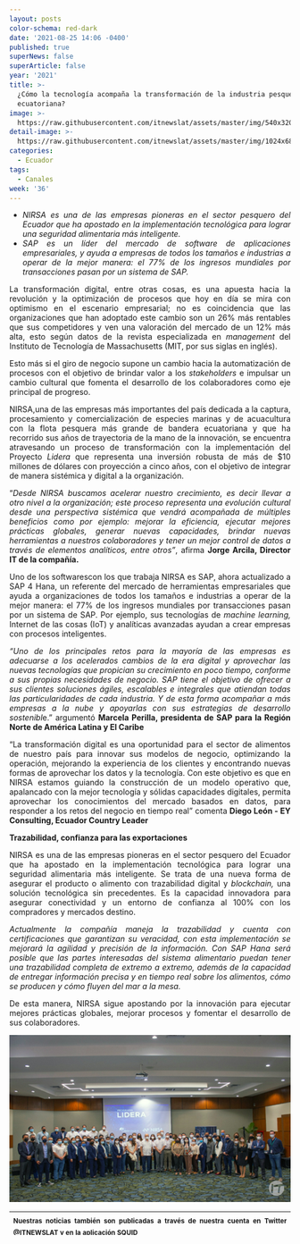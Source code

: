 ```yaml
---
layout: posts
color-schema: red-dark
date: '2021-08-25 14:06 -0400'
published: true
superNews: false
superArticle: false
year: '2021'
title: >-
  ¿Cómo la tecnología acompaña la transformación de la industria pesquera
  ecuatoriana?
image: >-
  https://raw.githubusercontent.com/itnewslat/assets/master/img/540x320/nirsa-p.jpg
detail-image: >-
  https://raw.githubusercontent.com/itnewslat/assets/master/img/1024x680/nirsa-g.jpg
categories:
  - Ecuador
tags:
  - Canales
week: '36'
---
```

<ul style="text-align: justify;">
	<li><em>NIRSA es una de las empresas pioneras en el sector pesquero del Ecuador que ha apostado en la implementación tecnológica para lograr una seguridad alimentaria más inteligente.</em></li>
	<li><em>SAP es un líder del mercado de software de aplicaciones empresariales, y ayuda a empresas de todos los tamaños e industrias a operar de la mejor manera: el 77% de los ingresos mundiales por transacciones pasan por un sistema de SAP.</em></li>
</ul>
<p style="text-align: justify;">La transformación digital, entre otras cosas, es una apuesta hacia la revolución y la optimización de procesos que hoy en día se mira con optimismo en el escenario empresarial; no es coincidencia que las organizaciones que han adoptado este cambio son un 26% más rentables que sus competidores y ven una valoración del mercado de un 12% más alta, esto según datos de la revista especializada en <em>management</em> del Instituto de Tecnología de Massachusetts (MIT, por sus siglas en inglés).</p>
<p style="text-align: justify;">Esto más si el giro de negocio supone un cambio hacia la automatización de procesos con el objetivo de brindar valor a los <em>stakeholders </em>e impulsar un cambio cultural que fomenta el desarrollo de los colaboradores como eje principal de progreso.</p>
<p style="text-align: justify;">NIRSA,una de las empresas más importantes del país dedicada a la captura, procesamiento y comercialización de especies marinas y de acuacultura con la flota pesquera más grande de bandera ecuatoriana y que ha recorrido sus años de trayectoria de la mano de la innovación, se encuentra atravesando un proceso de transformación con la implementación del Proyecto <em>Lidera </em>que representa una inversión robusta de más de $10 millones de dólares con proyección a cinco años, con el objetivo de integrar de manera sistémica y digital a la organización.</p>
<p style="text-align: justify;">“<em>Desde NIRSA buscamos acelerar nuestro crecimiento, es decir llevar a otro nivel a la organización; este proceso representa una evolución cultural desde una perspectiva sistémica que vendrá acompañada de múltiples beneficios como por ejemplo: mejorar la eficiencia, ejecutar mejores prácticas globales, generar nuevas capacidades, brindar nuevas herramientas a nuestros colaboradores y tener un mejor control de datos a través de elementos analíticos, entre otros”</em>, afirma <strong>Jorge Arcila, Director IT de la compañía. </strong></p>
<p style="text-align: justify;">Uno de los softwarescon los que trabaja NIRSA es SAP, ahora actualizado a SAP 4 Hana, un referente del mercado de herramientas empresariales que ayuda a organizaciones de todos los tamaños e industrias a operar de la mejor manera: el 77% de los ingresos mundiales por transacciones pasan por un sistema de SAP. Por ejemplo, sus tecnologías de <em>machine learning, </em>Internet de las cosas (IoT) y analíticas avanzadas ayudan a crear empresas con procesos inteligentes.</p>
<p style="text-align: justify;"><em>“Uno de los principales retos para la mayoría de las empresas es adecuarse a los acelerados cambios de la era digital y aprovechar las nuevas tecnologías que propician su crecimiento en poco tiempo, conforme a sus propias necesidades de negocio. SAP tiene el objetivo de ofrecer a sus clientes soluciones ágiles, escalables e integrales que atiendan todas las particularidades de cada industria. Y de esta forma acompañar a más empresas a la nube y apoyarlas con sus estrategias de desarrollo sostenibl</em>e.” argumentó <strong>Marcela Perilla, presidenta de SAP para la Región Norte de América Latina y El Caribe</strong></p>
<p style="text-align: justify;">“La transformación digital es una oportunidad para el sector de alimentos de nuestro país para innovar sus modelos de negocio, optimizando la operación, mejorando la experiencia de los clientes y encontrando nuevas formas de aprovechar los datos y la tecnología. Con este objetivo es que en NIRSA estamos guiando la construcción de un modelo operativo que, apalancado con la mejor tecnología y sólidas capacidades digitales, permita aprovechar los conocimientos del mercado basados en datos, para responder a los retos del negocio en tiempo real” comenta <strong>Diego León - EY Consulting, Ecuador Country Leader</strong></p>
<p style="text-align: justify;"><strong>Trazabilidad, confianza para las exportaciones </strong></p>
<p style="text-align: justify;">NIRSA es una de las empresas pioneras en el sector pesquero del Ecuador que ha apostado en la implementación tecnológica para lograr una seguridad alimentaria más inteligente. Se trata de una nueva forma de asegurar el producto o alimento con trazabilidad digital y <em>blockchain,</em> una solución tecnológica sin precedentes. Es la capacidad innovadora para asegurar conectividad y un entorno de confianza al 100% con los compradores y mercados destino.</p>
<p style="text-align: justify;"><em>Actualmente la compañía maneja la trazabilidad y cuenta con certificaciones que garantizan su veracidad, con esta implementación se mejorará la agilidad y precisión de la información. Con SAP Hana será posible que las partes interesadas del sistema alimentario puedan tener una trazabilidad completa de extremo a extremo, además de la capacidad de entregar información precisa y en tiempo real sobre los alimentos, cómo se producen y cómo fluyen del mar a la mesa.   </em></p>
<p style="text-align: justify;">De esta manera, NIRSA sigue apostando por la innovación para ejecutar mejores prácticas globales, mejorar procesos y fomentar el desarrollo de sus colaboradores.</p>

![](https://raw.githubusercontent.com/itnewslat/assets/master/img/540x320/nirsa-p.jpg)

<table style="height: 42px;" width="569">
<tbody>
<tr>
<td style="text-align: justify;"><sub><strong>Nuestras noticias también son publicadas a través de nuestra cuenta en Twitter <a href="https://twitter.com/itnewslat?lang=es">@ITNEWSLAT</a> y en la aplicación <a href="https://squidapp.co/en/">SQUID</a></strong></sub></td>
</tr>
</tbody>
</table>
